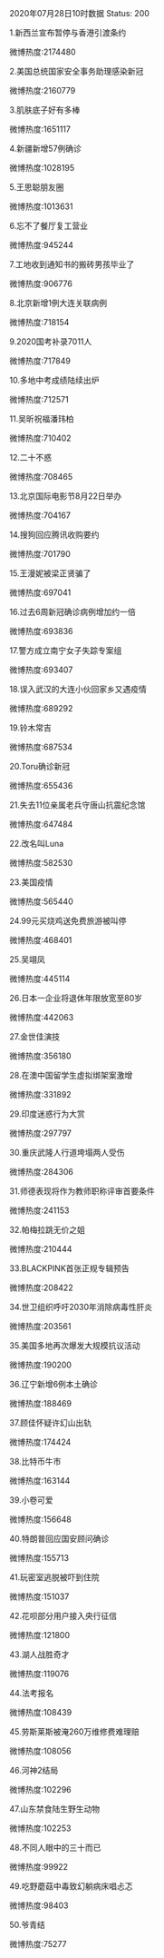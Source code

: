2020年07月28日10时数据
Status: 200

1.新西兰宣布暂停与香港引渡条约

微博热度:2174480

2.美国总统国家安全事务助理感染新冠

微博热度:2160779

3.肌肤底子好有多棒

微博热度:1651117

4.新疆新增57例确诊

微博热度:1028195

5.王思聪朋友圈

微博热度:1013631

6.忘不了餐厅复工营业

微博热度:945244

7.工地收到通知书的搬砖男孩毕业了

微博热度:906776

8.北京新增1例大连关联病例

微博热度:718154

9.2020国考补录7011人

微博热度:717849

10.多地中考成绩陆续出炉

微博热度:712571

11.吴昕祝福潘玮柏

微博热度:710402

12.二十不惑

微博热度:708465

13.北京国际电影节8月22日举办

微博热度:704167

14.搜狗回应腾讯收购要约

微博热度:701790

15.王漫妮被梁正贤骗了

微博热度:697041

16.过去6周新冠确诊病例增加约一倍

微博热度:693836

17.警方成立南宁女子失踪专案组

微博热度:693407

18.误入武汉的大连小伙回家乡又遇疫情

微博热度:689292

19.铃木常吉

微博热度:687534

20.Toru确诊新冠

微博热度:655436

21.失去11位亲属老兵守唐山抗震纪念馆

微博热度:647484

22.改名叫Luna

微博热度:582530

23.美国疫情

微博热度:565440

24.99元买烧鸡送免费旅游被叫停

微博热度:468401

25.吴翊凤

微博热度:445114

26.日本一企业将退休年限放宽至80岁

微博热度:442063

27.金世佳演技

微博热度:356180

28.在澳中国留学生虚拟绑架案激增

微博热度:331892

29.印度迷惑行为大赏

微博热度:297797

30.重庆武隆人行道垮塌两人受伤

微博热度:284306

31.师德表现将作为教师职称评审首要条件

微博热度:241153

32.帕梅拉跳无价之姐

微博热度:210444

33.BLACKPINK首张正规专辑预告

微博热度:208422

34.世卫组织呼吁2030年消除病毒性肝炎

微博热度:203561

35.美国多地再次爆发大规模抗议活动

微博热度:190200

36.辽宁新增6例本土确诊

微博热度:188469

37.顾佳怀疑许幻山出轨

微博热度:174424

38.比特币牛市

微博热度:163144

39.小卷可爱

微博热度:156648

40.特朗普回应国安顾问确诊

微博热度:155713

41.玩密室逃脱被吓到住院

微博热度:151037

42.花呗部分用户接入央行征信

微博热度:121800

43.湖人战胜奇才

微博热度:119076

44.法考报名

微博热度:108439

45.劳斯莱斯被淹260万维修费难理赔

微博热度:108056

46.河神2结局

微博热度:102296

47.山东禁食陆生野生动物

微博热度:102253

48.不同人眼中的三十而已

微博热度:99922

49.吃野蘑菇中毒致幻躺病床唱忐忑

微博热度:98403

50.爷青结

微博热度:75277

